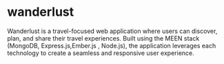 # wanderlust
Wanderlust is a travel-focused web application where users can discover, plan, and share their travel experiences. Built  using the MEEN stack (MongoDB, Express.js,Ember.js , Node.js), the application leverages each technology to create a  seamless and responsive user experience.
